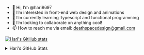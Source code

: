 - 👋 Hi, I’m @hari8697
- 👀 I’m interested in front-end web design and animations
- 🌱 I’m currently learning Typescript and functional programming
- 💞️ I’m looking to collaborate on anything cool!
- 📫 How to reach me via email: deathspacedesign@gmail.com

[![Hari's GitHub stats](https://github-readme-stats.vercel.app/api?username=hari8697)](https://github.com/anuraghazra/github-readme-stats)


<details>
  <summary>Hari's GitHub Stats</summary>

  <img align="left" alt="Hari's GitHub Stats" src="https://github-readme-stats.vercel.app/api?username=hari8697&hide=contribs&count_private=true&show_icons=true&hide_border=false&theme=midnight-purple&border_color=5F2EEA&title_color=5F2EEA&icon_color=5F2EEA" />

</details>

<!---
hari8697/hari8697 is a ✨ special ✨ repository because its `README.md` (this file) appears on your GitHub profile.
You can click the Preview link to take a look at your changes.
--->
